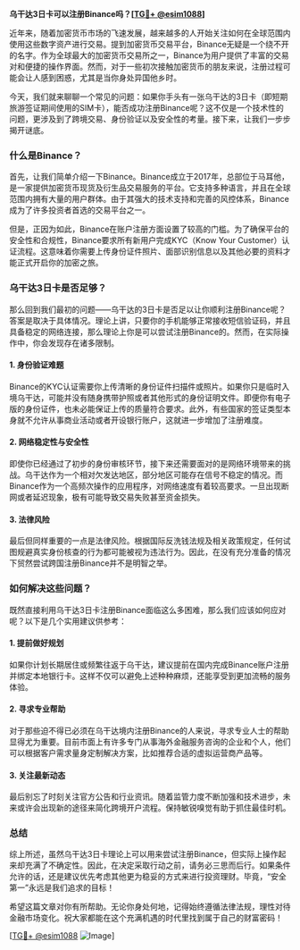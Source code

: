 **乌干达3日卡可以注册Binance吗？[[TG💪+ @esim1088](https://t.me/s/esim1088)]**

近年来，随着加密货币市场的飞速发展，越来越多的人开始关注如何在全球范围内使用这些数字资产进行交易。提到加密货币交易平台，Binance无疑是一个绕不开的名字。作为全球最大的加密货币交易所之一，Binance为用户提供了丰富的交易对和便捷的操作界面。然而，对于一些初次接触加密货币的朋友来说，注册过程可能会让人感到困惑，尤其是当你身处异国他乡时。

今天，我们就来聊聊一个常见的问题：如果你手头有一张乌干达的3日卡（即短期旅游签证期间使用的SIM卡），能否成功注册Binance呢？这不仅是一个技术性的问题，更涉及到了跨境交易、身份验证以及安全性的考量。接下来，让我们一步步揭开谜底。

### 什么是Binance？

首先，让我们简单介绍一下Binance。Binance成立于2017年，总部位于马耳他，是一家提供加密货币现货及衍生品交易服务的平台。它支持多种语言，并且在全球范围内拥有大量的用户群体。由于其强大的技术支持和完善的风控体系，Binance成为了许多投资者首选的交易平台之一。

但是，正因为如此，Binance在账户注册方面设置了较高的门槛。为了确保平台的安全性和合规性，Binance要求所有新用户完成KYC（Know Your Customer）认证流程。这意味着你需要上传身份证件照片、面部识别信息以及其他必要的资料才能正式开启你的加密之旅。

### 乌干达3日卡是否足够？

那么回到我们最初的问题——乌干达的3日卡是否足以让你顺利注册Binance呢？答案是取决于具体情况。理论上讲，只要你的手机能够正常接收短信验证码，并且具备稳定的网络连接，那么理论上你是可以尝试注册Binance的。然而，在实际操作中，你会发现存在诸多限制。

#### 1. 身份验证难题
Binance的KYC认证需要你上传清晰的身份证件扫描件或照片。如果你只是临时入境乌干达，可能并没有随身携带护照或者其他形式的身份证明文件。即便你有电子版的身份证件，也未必能保证上传的质量符合要求。此外，有些国家的签证类型本身就不允许从事商业活动或者开设银行账户，这就进一步增加了注册难度。

#### 2. 网络稳定性与安全性
即使你已经通过了初步的身份审核环节，接下来还需要面对的是网络环境带来的挑战。乌干达作为一个相对欠发达地区，部分地区可能存在信号不稳定的情况。而Binance作为一个高频次操作的应用程序，对网络速度有着较高要求。一旦出现断网或者延迟现象，极有可能导致交易失败甚至资金损失。

#### 3. 法律风险
最后但同样重要的一点是法律风险。根据国际反洗钱法规及相关政策规定，任何试图规避真实身份核查的行为都可能被视为违法行为。因此，在没有充分准备的情况下贸然尝试跨国注册Binance并不是明智之举。

### 如何解决这些问题？

既然直接利用乌干达3日卡注册Binance面临这么多困难，那么我们应该如何应对呢？以下是几个实用建议供参考：

#### 1. 提前做好规划
如果你计划长期居住或频繁往返于乌干达，建议提前在国内完成Binance账户注册并绑定本地银行卡。这样不仅可以避免上述种种麻烦，还能享受到更加流畅的服务体验。

#### 2. 寻求专业帮助
对于那些迫不得已必须在乌干达境内注册Binance的人来说，寻求专业人士的帮助显得尤为重要。目前市面上有许多专门从事海外金融服务咨询的企业和个人，他们可以根据客户需求量身定制解决方案，比如推荐合适的虚拟运营商产品等。

#### 3. 关注最新动态
最后别忘了时刻关注官方公告和行业资讯。随着监管力度不断加强和技术进步，未来或许会出现新的途径来简化跨境开户流程。保持敏锐嗅觉有助于抓住最佳时机。

### 总结

综上所述，虽然乌干达3日卡理论上可以用来尝试注册Binance，但实际上操作起来却充满了不确定性。因此，在决定采取行动之前，请务必三思而后行。如果条件允许的话，还是建议优先考虑其他更为稳妥的方式来进行投资理财。毕竟，“安全第一”永远是我们追求的目标！

希望这篇文章对你有所帮助。无论你身处何地，记得始终遵循法律法规，理性对待金融市场变化。祝大家都能在这个充满机遇的时代里找到属于自己的财富密码！

[[TG💪+ @esim1088](https://t.me/s/esim1088) ![Image](https://i.postimg.cc/4NQfJmqS/Snipaste-2025-05-13-00-14-12.png)]